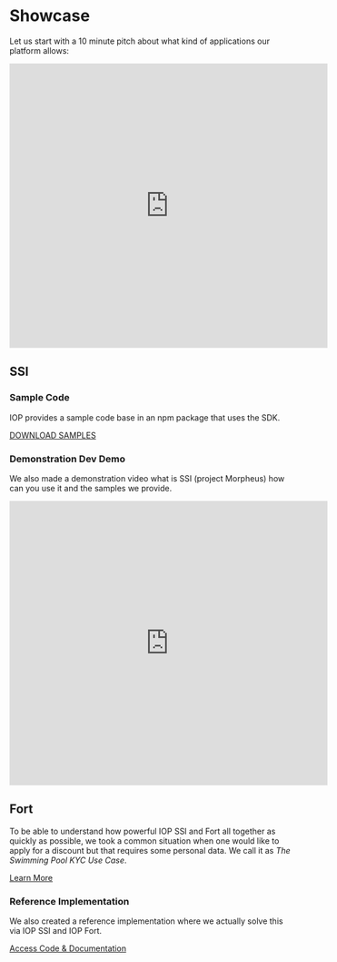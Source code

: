 # Showcase

Let us start with a 10 minute pitch about what kind of applications our platform allows:

<iframe width="560" height="500" src="https://www.youtube.com/embed/TjTreQN4tm4" frameborder="0" allow="accelerometer; autoplay; encrypted-media; gyroscope; picture-in-picture" allowfullscreen></iframe>

## SSI

### Sample Code

IOP provides a sample code base in an npm package that uses the SDK.

<a href="https://www.npmjs.com/package/@internet-of-people/examples" target="_blank" class="btn btn-sm btn-outline-primary">DOWNLOAD SAMPLES</a>

### Demonstration Dev Demo

We also made a demonstration video what is SSI (project Morpheus) how can you use it and the samples we provide.

<iframe width="560" height="500" src="https://www.youtube.com/embed/bnFDw7pIT3Y" frameborder="0" allow="accelerometer; autoplay; encrypted-media; gyroscope; picture-in-picture" allowfullscreen></iframe>

## Fort

To be able to understand how powerful IOP SSI and Fort all together as quickly as possible, we took a common situation when one would like to apply for a discount but that requires some personal data. We call it as *The Swimming Pool KYC Use Case*.

<a href="/#/usecases/swimming_pool.md" class="btn btn-sm btn-outline-primary">Learn More</a>

### Reference Implementation

We also created a reference implementation where we actually solve this via IOP SSI and IOP Fort.

<a href="https://github.com/Internet-of-People/morpheus-kyc-ui" target="_blank" class="btn btn-sm btn-outline-primary">Access Code & Documentation</a>
